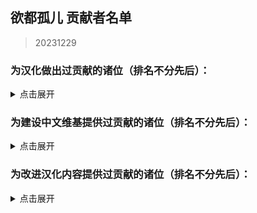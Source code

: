 ## 欲都孤儿 贡献者名单
> 20231229
### 为汉化做出过贡献的诸位（排名不分先后）：
<details>
<summary>点击展开</summary>

- CountsC(COUNTC)
- wangba12345(31769636)
- Na2OF4
- kinshisan(菌丝)
- USS-Corvan(Corvan)
- YoumuKon(YoumuKon)
- MOm0M(MOM0M)
- xiaojiZack
- infinitylose(天玄)
- polarmail(智)
- aflbdmp
- 730891196longaotian(阿雨🌧)
- soupdumpling420
- Peri-Yao
- KNKswn
- yueeeuan(薄荷奶兔)
- AnselCl(Quintillus)
- Gamez4Alpaca
- lynchYANG
- Tgdgg(糖包)
- Umineko233(UMINEKO)
- xiawu240(妖魔鬼怪快离开⭐)
- Kagamine-Rinrin(Kagamine_Lilly)
- qlyxqlyx(阿泠)
- sqbsayori
- Saltedfish1g
- 0Mr-Wolf0
- waveyl(wave)
- TMChao(芥末篮子)
- NNann1111
- minami29(minami)
- spaghetti-22
- MorLen-molan
- wuruoxi(Elf King)
- Khaos423(Mr.Lamb)
- vilandsea
- REI0909(怜)
- chary0079
- 27844
- chazi152
- drugl007
- Bl-XY(噬星鸽)
- panzian0212
- CytP-code
- PIKACA2221
- HamTario0337
- Airiowo6181(Airi_owo)
- CH3CHClCOOCH2CH3(Yugoslavia)
- wmyouff
- CyanAngle(魔女不会魔法)
- fower151
- maxnb233
- KPTKJC
- NumberSir(Number_Sir)
- FourtyThree413
- Pingu12657
- Violetahere
- rpk391
- Crow153
- OracleMystic
- Ramiel-s
- Aeserchengzi
- XDCirno9
- CharnelKan
- Barkatze
- yifan010
- Flos0310
- amekachan
- 127inch
- cphxj123(北极星)
- white-rice94
- Mizunotsuki
- saria177(泥岩的狗)
- WARMASTER-LEAns(净尘)
- zxaxxc
- cat5230(彭猫猫)
- xLuckTlyer
- tiankong-sky
- ZerxZ(深淵の鴿子)
- CKRainbow(CKRainbow)
- mao0316
- ynoppony
- chenshifu1145
- luoyilate(洛拉姆斯)
- x635(狗墩子)
- ZL-XT(ZLZXT)
- DarkWimd
- bfwqzj
- SatoriKochiya
- VincentHDLee(V)
- touttie
- XiangQixing(启星)
- 0-V-O
- szbenyx(test)
- Noirou(I.R.S.A.R)
- SilverSturgeon(银鲟鱼)
- pangbaibai27(pangb)
- Chougaliott(蔻加chouga)
- Messiahyurika0717(蓝洋雨)
- gagadog
- 2113693481(G4466)
- Lemonadestars(柠檬水)
- NiuTuran(辰未)
- onefrogxx
- Lynndaisy
- k9563461(Dorothy79)
- Albedoui
- PlutoShu2530
- dya3506(dya3506)
- acizaa(Dreaming)
- BiologyRainbow
- Blakuout
- PrunusSerrulata(PrunusSerrulata)
- Byuzh(白羽之花)
- und3rgr0vvth
- YineR0v0(YineR)
- Maenoko(Mae)
- Liano-28
- Future-R(未来)
- ORANGEEMF(华夫饼)
- Abreadpuppy
- ApostateJulian(ApostateJulian)
- Stvech
- geilian
- MuCL2023(良衣)
- InvBlaze(Sonar.)
- Chunolate(清睢Clate)
- miyako4828(miyako4828)
- qwedc001(Eric Guo)
- Nana027777777(骨头便当)
- omvjro(+++嫉妒)
- Weinear
- yizesha
- vvkbbg
- Urped
- ClameCyrus
- edabchann(edab)
- catdexe(Mamon)
- StressfulGlenn
- A-kia
- CheungJY
- CherubKuar(kuar考爾)
- Smiling0Potato(Smiling Potato)
- gn02994106(Ruby)
- Catwillow
- SenriYuki
- 3428580294(Akane)

</details>

### 为建设中文维基提供过贡献的诸位（排名不分先后）：
<details>
<summary>点击展开</summary>

- +++嫉妒
- 05 Guured
- 1344535564qwa
- 15727557402zy
- 404bk
- A11216266
- A29277935
- Abcd0715
- AceEchoey
- Aiklai
- Aither
- Alouette
- Artemismitty12321
- AyW
- Ayndpa
- Baiyan
- Biantai456123
- Charl the Internet User
- Chiangchiang
- Cindy531824
- Ddzzkun
- Deer
- DestroyerS
- DmsHunk
- Dr.Benzin
- DynamicPageList3 extension
- Estella Clockwork
- Eudemonism00
- F82731848
- Fgftgh
- Flammis023
- Fox hezi02
- FungiEggroll
- Ghost08
- GraySparrow
- Gurgle
- Haluki81
- HanedaToMo
- Hawkmoth
- Hiroko
- Iijjj
- K2496745900
- Khaos423
- Kinvinyl
- KylarLoveLoveLove
- Ladiangory
- Liuyu1122
- Lukute
- Luminescence 516
- LuneFox
- Luohe
- MOW0
- Maidlinmo
- Marsz413
- Mathevellae
- MediaWiki default
- Meguri
- Mian rouge
- Miyako4828
- Momo(afk)
- MoonSa
- Morgas
- Nigredo420
- Nonavere
- Number Sir
- Orchid712
- PONTIFEXJULIAN
- Plm
- PolarisLin
- PrunusSerrulata
- Purelewd
- Purelewd1
- Qing Jue
- Redesilow
- Rhine
- Rhy-cea
- Ricoincolor
- RobinSuKi
- RonseThurro
- S0870217
- Shaun
- Shuangyuanland
- Sigmoni
- SoraL
- SpispsW
- Stagger
- Star1825
- Starrrr
- Tinygrox
- Tlyer
- Touched
- Vampile
- WT4D
- WhiteSprite
- Wit-prophet
- Wutiaomiao
- Www3077665332
- XSabes
- Ximena520
- Xioalang2550
- Ycy.
- Yukki
- Yuyu-o
- Zoe096423
- 什么也不会
- 伊斯
- 佘临
- 六黄
- 北极星勾陈一
- 千纸鹤
- 卢本伟
- 哈哈哈
- 地下室
- 夜牧
- 小学生
- 崇宫白狼
- 心宿二
- 惊恐地凝视
- 慈
- 方糖于杯中回转
- 昭雪
- 柳
- 沈
- 狗子
- 琉影
- 琊樂
- 电飞鼠
- 羽蝶蝶
- 翔子
- 菜地里的大白菜
- 西里斯小店
- 轻语的风
- 阿利森沃桑
- 陌年微凉
- 霜蓝梦凝
- 音银

</details>

### 为改进汉化内容提供过贡献的诸位（排名不分先后）：
<details>
<summary>点击展开</summary>

- linonetwo
- Meowmeow030
- nekobolo1
- salagadoola
- hyakuyamikaera
- Ricoincolor
- dufy2000
- xurui165023
- un114514okk
- GuHaiYin
- Ark-Two
- macaca1014
- Ghost1420
- EndlessNull
- XyMinxin
- nerine0
- yoyoliu9189
- NumberSir
- sheepog
- Shifinia
- Trkyuu
- Otilia0372
- BananaBox9487
- Zeta1002
- begentle2662
- LeavesWind233
- PostMeridy
- paikoo
- HSSkyBoy
- uhohohoho
- Kyereach
- Minaduki-Shigure
- Pony-CW
- mirrormirroronwall
- mengyuxiangsui
- reibu
- 117xxx
- unins000
- orchid712
- xzhxtl
- yuban01652
- hedynn
- francescahsu
- OpheliaSH
- arottenpen
- ann049
- FrostNova67204
- XonlookerX
- NormanDSG
- shanmujiuya
- Dahuludemaomi
- thatskysze
- KaranoAkira
- cybergeekboy
- HanHan3z
- ripplelin
- Zero20000
- Zior2107
- Xiamufeng-0828
- Benotasheep
- Hankiebutter
- Khaos423
- Shio84587
- Meow0x7E
- dambakana
- Akizuki1529
- bb7355608
- Yeddaa
- haitun202
- ShiroArashi
- 77676zero
- 15x3
- czjz97
- 4567569
- WinterL
- HotoCocoaco
- Neeeo26
- Grizel4
- zmh007007
- mzji
- Tobba-13
- Cambarila
- Aliceven
- IzIzuu
- sgsfz
- kusadact
- Gularo
- qb0071011
- kaze-0
- WhiteCloud0106
- Eleus7
- MarieilS
- 0423allenallen
- Imokodesu
- 46ZSLSLO6
- Kaitwolf
- status102
- search7
- chair4500
- Dr-lian
- whangb11
- knepts
- ducklord50
- TheLostAlice
- ultrakgh
- aliya2333
- lzl1lzl
- trlaitioer
- slvai13

</details>

